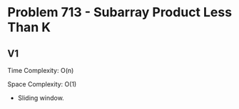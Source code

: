 # Problem 713 - Subarray Product Less Than K

## V1

Time Complexity: O(n)

Space Complexity: O(1)

- Sliding window.
